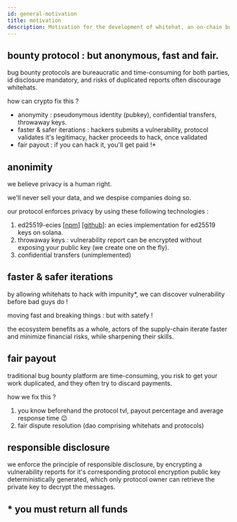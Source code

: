 ```yaml
---
id: general-motivation
title: motivation
description: Motivation for the development of whitehat, an on-chain bug bounty protocol
---
```


## bounty protocol : but anonymous, fast and fair.

bug bounty protocols are bureaucratic and time-consuming for both parties, id disclosure mandatory, and risks of duplicated reports often discourage whitehats.

how can crypto fix this ?

- anonymity : pseudonymous identity (pubkey), confidential transfers, throwaway keys.
- faster & safer iterations : hackers submits a vulnerability, protocol validates it's legitimacy, hacker proceeds to hack, once validated
- fair payout : if you can hack it, you'll get paid !\*

## anonimity

we believe privacy is a human right.

we'll never sell your data, and we despise companies doing so.

our protocol enforces privacy by using these following technologies :

1. ed25519-ecies [[npm](https://www.npmjs.com/package/@whitehat-xyz/ed25519-ecies)] [[github](https://github.com/ez-krk/whitehat/main/ed25519-ecies/)]: an ecies implementation for ed25519 keys on solana.
2. throwaway keys : vulnerability report can be encrypted without exposing your public key (we create one on the fly).
3. confidential transfers (unimplemented)

## faster & safer iterations

by allowing whitehats to hack with impunity\*, we can discover vulnerability before bad guys do !

moving fast and breaking things : but with satefy !

the ecosystem benefits as a whole, actors of the supply-chain iterate faster and minimize financial risks, while sharpening their skills.

## fair payout

traditional bug bounty platform are time-consuming, you risk to get your work duplicated, and they often try to discard payments.

how we fix this ?

1. you know beforehand the protocol tvl, payout percentage and average response time 😉
1. fair dispute resolution (dao comprising whitehats and protocols)

## responsible disclosure

we enforce the principle of responsible disclosure, by encrypting a vulnerability reports for it's corresponding protocol encryption public key deterministically generated, which only protocol owner can retrieve the private key to decrypt the messages.

## \* you must return all funds
